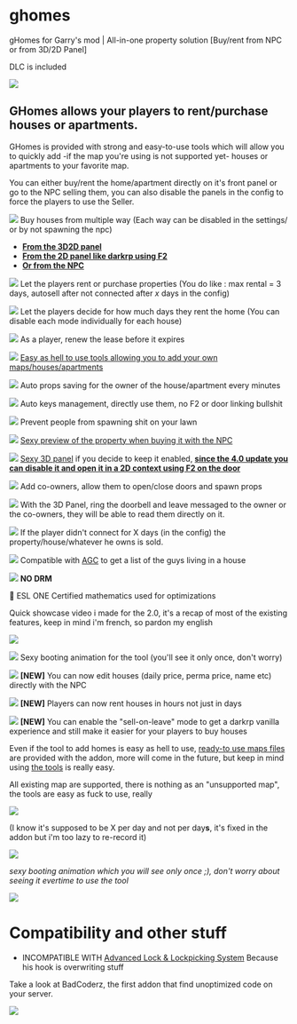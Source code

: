 # ghomes
gHomes for Garry's mod | All-in-one property solution [Buy/rent from NPC or from 3D/2D Panel]

DLC is included


![](https://i.imgur.com/nuy5vTn.png)


## GHomes allows your players to rent/purchase houses or apartments.

GHomes is provided with strong and easy-to-use tools which will allow you to quickly add -if the map you're using is not supported yet- houses or apartments to your favorite map.

You can either buy/rent the home/apartment directly on it's front panel or go to the NPC selling them, you can also disable the panels in the config to force the players to use the Seller.

![](https://i.imgur.com/gyO07pu.png) Buy houses from multiple way (Each way can be disabled in the settings/ or by not spawning the npc)

*   [**From the 3D2D panel**](https://i.imgur.com/YbCrFH2.gifv)
*   [**From the 2D panel like darkrp using F2**](https://youtu.be/BvZJrLRlv8c)
*   [**Or from the NPC**](https://i.imgur.com/CKlQ9zs.gif)

![](https://i.imgur.com/gyO07pu.png) Let the players rent or purchase properties (You do like : max rental = 3 days, autosell after not connected after _x_ days in the config)

![](https://i.imgur.com/gyO07pu.png) Let the players decide for how much days they rent the home (You can disable each mode individually for each house)

![](https://i.imgur.com/gyO07pu.png) As a player, renew the lease before it expires

![](https://i.imgur.com/gyO07pu.png) [Easy as hell to use tools allowing you to add your own maps/houses/apartments](https://youtu.be/oD2ZUGqk5_M)

![](https://i.imgur.com/gyO07pu.png) Auto props saving for the owner of the house/apartment every minutes

![](https://i.imgur.com/gyO07pu.png) Auto keys management, directly use them, no F2 or door linking bullshit

![](https://i.imgur.com/gyO07pu.png) Prevent people from spawning shit on your lawn

![](https://i.imgur.com/gyO07pu.png) [Sexy preview of the property when buying it with the NPC](https://i.imgur.com/CKlQ9zs.mp4)

![](https://i.imgur.com/gyO07pu.png) [Sexy 3D panel](https://i.imgur.com/W3Gzc55.gifv) if you decide to keep it enabled, [**since the 4.0 update you can disable it and open it in a 2D context using F2 on the door**](https://youtube.com/watch?v=BvZJrLRlv8c)

![](https://i.imgur.com/gyO07pu.png) Add co-owners, allow them to open/close doors and spawn props

![](https://i.imgur.com/gyO07pu.png) With the 3D Panel, ring the doorbell and leave messaged to the owner or the co-owners, they will be able to read them directly on it.

![](https://i.imgur.com/gyO07pu.png) If the player didn't connect for X days (in the config) the property/house/whatever he owns is sold.

![](https://i.imgur.com/gyO07pu.png) Compatible with [AGC](https://www.gmodstore.com/scripts/view/2828) to get a list of the guys living in a house

![](https://i.imgur.com/gyO07pu.png) **NO DRM**

💪 ESL ONE Certified mathematics used for optimizations

Quick showcase video i made for the 2.0, it's a recap of most of the existing features, keep in mind i'm french, so pardon my english

[![](https://i.imgur.com/mOlw5T8.jpg)](https://youtu.be/dEIbtReTolU)

![](https://i.imgur.com/gyO07pu.png) Sexy booting animation for the tool (you'll see it only once, don't worry)

![](https://i.imgur.com/gyO07pu.png) **[NEW]** You can now edit houses (daily price, perma price, name etc) directly with the NPC

![](https://i.imgur.com/gyO07pu.png) **[NEW]** Players can now rent houses in hours not just in days

![](https://i.imgur.com/gyO07pu.png) **[NEW]** You can enable the "sell-on-leave" mode to get a darkrp vanilla experience and still make it easier for your players to buy houses

Even if the tool to add homes is easy as hell to use, [ready-to use maps files](https://i.imgur.com/7YyTCFL.png) are provided with the addon, more will come in the future, but keep in mind using [the tools](https://youtu.be/oD2ZUGqk5_M) is really easy.

All existing map are supported, there is nothing as an "unsupported map", the tools are easy as fuck to use, really

![](https://i.imgur.com/CKlQ9zs.gif)

(I know it's supposed to be X per day and not per day**s**, it's fixed in the addon but i'm too lazy to re-record it)

![](https://i.imgur.com/YbCrFH2.gif)

_sexy booting animation which you will see only once ;), don't worry about seeing it evertime to use the tool_

![](https://i.imgur.com/DLdvCKa.gif)

# Compatibility and other stuff

*   INCOMPATIBLE WITH [Advanced Lock & Lockpicking System](https://www.gmodstore.com/scripts/view/1025) Because his hook is overwriting stuff

Take a look at BadCoderz, the first addon that find unoptimized code on your server.

[![](https://i.imgur.com/wq5F2hG.jpg)](https://www.gmodstore.com/market/view/6510)

